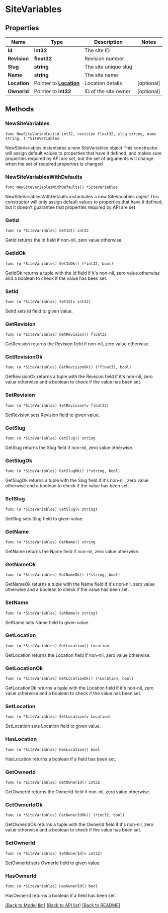 # SiteVariables

## Properties

Name | Type | Description | Notes
------------ | ------------- | ------------- | -------------
**Id** | **int32** | The site ID | 
**Revision** | **float32** | Revision number | 
**Slug** | **string** | The site unique slug | 
**Name** | **string** | The site name | 
**Location** | Pointer to [**Location**](Location.md) | Location details | [optional] 
**OwnerId** | Pointer to **int32** | ID of the site owner | [optional] 

## Methods

### NewSiteVariables

`func NewSiteVariables(id int32, revision float32, slug string, name string, ) *SiteVariables`

NewSiteVariables instantiates a new SiteVariables object
This constructor will assign default values to properties that have it defined,
and makes sure properties required by API are set, but the set of arguments
will change when the set of required properties is changed

### NewSiteVariablesWithDefaults

`func NewSiteVariablesWithDefaults() *SiteVariables`

NewSiteVariablesWithDefaults instantiates a new SiteVariables object
This constructor will only assign default values to properties that have it defined,
but it doesn't guarantee that properties required by API are set

### GetId

`func (o *SiteVariables) GetId() int32`

GetId returns the Id field if non-nil, zero value otherwise.

### GetIdOk

`func (o *SiteVariables) GetIdOk() (*int32, bool)`

GetIdOk returns a tuple with the Id field if it's non-nil, zero value otherwise
and a boolean to check if the value has been set.

### SetId

`func (o *SiteVariables) SetId(v int32)`

SetId sets Id field to given value.


### GetRevision

`func (o *SiteVariables) GetRevision() float32`

GetRevision returns the Revision field if non-nil, zero value otherwise.

### GetRevisionOk

`func (o *SiteVariables) GetRevisionOk() (*float32, bool)`

GetRevisionOk returns a tuple with the Revision field if it's non-nil, zero value otherwise
and a boolean to check if the value has been set.

### SetRevision

`func (o *SiteVariables) SetRevision(v float32)`

SetRevision sets Revision field to given value.


### GetSlug

`func (o *SiteVariables) GetSlug() string`

GetSlug returns the Slug field if non-nil, zero value otherwise.

### GetSlugOk

`func (o *SiteVariables) GetSlugOk() (*string, bool)`

GetSlugOk returns a tuple with the Slug field if it's non-nil, zero value otherwise
and a boolean to check if the value has been set.

### SetSlug

`func (o *SiteVariables) SetSlug(v string)`

SetSlug sets Slug field to given value.


### GetName

`func (o *SiteVariables) GetName() string`

GetName returns the Name field if non-nil, zero value otherwise.

### GetNameOk

`func (o *SiteVariables) GetNameOk() (*string, bool)`

GetNameOk returns a tuple with the Name field if it's non-nil, zero value otherwise
and a boolean to check if the value has been set.

### SetName

`func (o *SiteVariables) SetName(v string)`

SetName sets Name field to given value.


### GetLocation

`func (o *SiteVariables) GetLocation() Location`

GetLocation returns the Location field if non-nil, zero value otherwise.

### GetLocationOk

`func (o *SiteVariables) GetLocationOk() (*Location, bool)`

GetLocationOk returns a tuple with the Location field if it's non-nil, zero value otherwise
and a boolean to check if the value has been set.

### SetLocation

`func (o *SiteVariables) SetLocation(v Location)`

SetLocation sets Location field to given value.

### HasLocation

`func (o *SiteVariables) HasLocation() bool`

HasLocation returns a boolean if a field has been set.

### GetOwnerId

`func (o *SiteVariables) GetOwnerId() int32`

GetOwnerId returns the OwnerId field if non-nil, zero value otherwise.

### GetOwnerIdOk

`func (o *SiteVariables) GetOwnerIdOk() (*int32, bool)`

GetOwnerIdOk returns a tuple with the OwnerId field if it's non-nil, zero value otherwise
and a boolean to check if the value has been set.

### SetOwnerId

`func (o *SiteVariables) SetOwnerId(v int32)`

SetOwnerId sets OwnerId field to given value.

### HasOwnerId

`func (o *SiteVariables) HasOwnerId() bool`

HasOwnerId returns a boolean if a field has been set.


[[Back to Model list]](../README.md#documentation-for-models) [[Back to API list]](../README.md#documentation-for-api-endpoints) [[Back to README]](../README.md)


